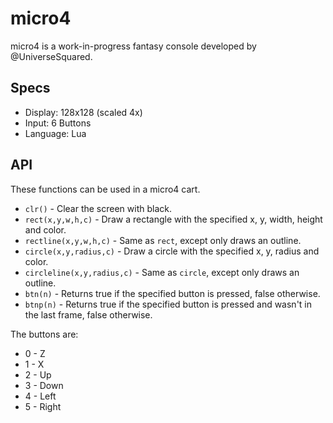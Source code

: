 # micro4

micro4 is a work-in-progress fantasy console developed by @UniverseSquared.

## Specs

* Display: 128x128 (scaled 4x)
* Input: 6 Buttons
* Language: Lua

## API

These functions can be used in a micro4 cart.

* `clr()` - Clear the screen with black.
* `rect(x,y,w,h,c)` - Draw a rectangle with the specified x, y, width, height and color.
* `rectline(x,y,w,h,c)` - Same as `rect`, except only draws an outline.
* `circle(x,y,radius,c)` - Draw a circle with the specified x, y, radius and color.
* `circleline(x,y,radius,c)` - Same as `circle`, except only draws an outline.
* `btn(n)` - Returns true if the specified button is pressed, false otherwise.
* `btnp(n)` - Returns true if the specified button is pressed and wasn't in the last frame, false otherwise.

The buttons are:

* 0 - Z
* 1 - X
* 2 - Up
* 3 - Down
* 4 - Left
* 5 - Right
